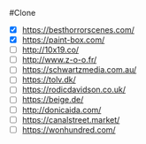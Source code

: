#Clone
 - [x] https://besthorrorscenes.com/
 - [x] https://paint-box.com/
 - [ ] http://10x19.co/
 - [ ] http://www.z-o-o.fr/
 - [ ] https://schwartzmedia.com.au/
 - [ ] https://tolv.dk/
 - [ ] https://rodicdavidson.co.uk/
 - [ ] https://beige.de/
 - [ ] http://donicaida.com/
 - [ ] https://canalstreet.market/
 - [ ] https://wonhundred.com/